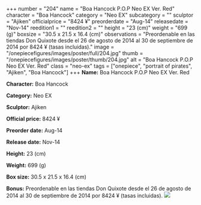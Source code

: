 +++
number = "204"
name = "Boa Hancock P.O.P Neo EX Ver. Red"
character = "Boa Hancock"
category = "Neo EX"
subcategory = ""
sculptor = "Ajiken"
officialprice = "8424 ¥"
preorderdate = "Aug-14"
releasedate = "Nov-14"
reedition1 = ""
reedition2 = ""
height = "23 (cm)"
weight = "699 (g)"
boxsize = "30.5 x 21.5 x 16.4 (cm)"
observations = "Preordenable en las tiendas Don Quixote desde el 26 de agosto de 2014 al 30 de septiembre de 2014 por 8424 ¥ (tasas incluidas)."
image = "/onepiecefigures/images/poster/full/204.jpg"
thumb = "/onepiecefigures/images/poster/thumb/204.jpg"
alt = "Boa Hancock P.O.P Neo EX Ver. Red"
class = "neo-ex"
tags = ["onepiece", "portrait of pirates", "Ajiken", "Boa Hancock"]
+++
**Name:** Boa Hancock P.O.P Neo EX Ver. Red

**Character:** Boa Hancock

**Category:** Neo EX 

**Sculptor:** Ajiken

**Official price:** 8424 ¥

**Preorder date:** Aug-14

**Release date:** Nov-14

**Height:** 23 (cm)

**Weight:** 699 (g)

**Box size:** 30.5 x 21.5 x 16.4 (cm)

**Bonus:** Preordenable en las tiendas Don Quixote desde el 26 de agosto de 2014 al 30 de septiembre de 2014 por 8424 ¥ (tasas incluidas).
<img src="/onepiecefigures/images/poster/thumb/204.jpg">